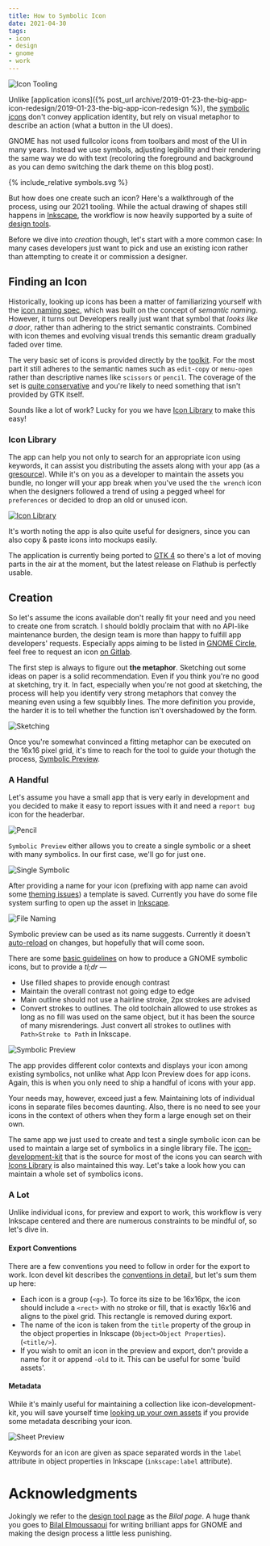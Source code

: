 ```yaml
---
title: How to Symbolic Icon
date: 2021-04-30
tags:
- icon
- design
- gnome
- work
---
```

![Icon Tooling](icon-tooling.svg)

Unlike [application icons]({% post_url archive/2019-01-23-the-big-app-icon-redesign/2019-01-23-the-big-app-icon-redesign %}), the [symbolic icons](https://teams.pages.gitlab.gnome.org/Design/hig-www/guidelines/ui-icons.html) don't convey application identity, but rely on visual metaphor to describe an action (what a button in the UI does).

GNOME has not used fullcolor icons from toolbars and most of the UI in many years. Instead we use symbols, adjusting legibility and their rendering the same way we do with text (recoloring the foreground and background as you can demo switching the dark theme on this blog post).

{% include_relative symbols.svg %}

But how does one create such an icon? Here's a walkthrough of the process, using our 2021 tooling. While the actual drawing of shapes still happens in [Inkscape](https://flathub.org/apps/details/org.inkscape.Inkscape), the workflow is now heavily supported by a suite of [design tools](https://tools.design.gnome.org).


Before we dive into *creation* though, let's start with a more common case: In many cases developers just want to pick and use an existing icon rather than attempting to create it or commission a designer.

## Finding an Icon

Historically, looking up icons has been a matter of familiarizing yourself with the [icon naming spec](https://developer.gnome.org/icon-naming-spec/), which was built on the concept of *semantic naming*. However, it turns out Developers really just want that symbol that *looks like a door*, rather than adhering to the strict semantic constraints. Combined with icon themes and evolving visual trends this semantic dream gradually faded over time.

The very basic set of icons is provided directly by the [toolkit](https://gtk.org). For the most part it still adheres to the semantic names such as `edit-copy` or `menu-open` rather than descriptive names like `scissors` or `pencil`. The coverage of the set is [quite conservative](https://gitlab.gnome.org/GNOME/gtk/-/tree/master/gtk/icons/scalable) and you're likely to need something that isn't provided by GTK itself. 

Sounds like a lot of work? Lucky for you we have [Icon Library](https://flathub.org/apps/details/org.gnome.design.IconLibrary) to make this easy!

### Icon Library

The app can help you not only to search for an appropriate icon using keywords, it can assist you distributing the assets along with your app (as a [gresource](https://developer.gnome.org/gio/stable/GResource.html)). While it's on you as a developer to maintain the assets you bundle, no longer will your app break when you've used the `the wrench` icon when the designers followed a trend of using a pegged wheel for `preferences` or decided to drop an old or unused icon.

[![Icon Library](icon-library.png)](https://flathub.org/apps/details/org.gnome.design.IconLibrary)

It's worth noting the app is also quite useful for designers, since you can also copy & paste icons into mockups easily.

The application is currently being ported to [GTK 4](https://gtk.org) so there's a lot of moving parts in the air at the moment, but the latest release on Flathub is perfectly usable.

## Creation

So let's assume the icons available don't really fit your need and you need to create one from scratch. I should boldly proclaim that with no API-like maintenance burden, the design team is more than happy to fulfill app developers' requests. Especially apps aiming to be listed in [GNOME Circle](https://circle.gnome.org), feel free to request an icon [on Gitlab](https://gitlab.gnome.org/Teams/Design/icon-development-kit/-/issues). 

The first step is always to figure out **the metaphor**. Sketching out some ideas on paper is a solid recommendation. Even if you think you're no good at sketching, try it. In fact, especially when you're not good at sketching, the process will help you identify very strong metaphors that convey the meaning even using a few squibbly lines. The more definition you provide, the harder it is to tell whether the function isn't overshadowed by the form.

![Sketching](sketching.png)

Once you're somewhat convinced a fitting metaphor can be executed on the 16x16 pixel grid, it's time to reach for the tool to guide your thotugh the process, [Symbolic Preview](https://flathub.org/apps/details/org.gnome.design.SymbolicPreview).

### A Handful

Let's assume you have a small app that is very early in development and you decided to make it easy to report issues with it and need a `report bug` icon for the headerbar.

![Pencil](pencil.jpg)

`Symbolic Preview` either allows you to create a single symbolic or a sheet with many symbolics. In our first case, we'll go for just one.

![Single Symbolic](single-vs-many.png)

After providing a name for your icon (prefixing with app name can avoid some [theming issues](https://gitlab.gnome.org/GNOME/gnome-screenshot/-/issues/125)) a template is saved. Currently you have do some file system surfing to open up the asset in [Inkscape](https://flathub.org/apps/details/org.inkscape.Inkscape).

![File Naming](single-1.png)

Symbolic preview can be used as its name suggests. Currently it doesn't [auto-reload](https://gitlab.gnome.org/World/design/symbolic-preview/-/issues/26) on changes, but hopefully that will come soon. 

There are some [basic guidelines](https://teams.pages.gitlab.gnome.org/Design/hig-www/guidelines/ui-icons.html) on how to produce a GNOME symbolic icons, but to provide a *tl;dr* &mdash; 

* Use filled shapes to provide enough contrast
* Maintain the overall contrast not going edge to edge
* Main outline should not use a hairline stroke, 2px strokes are advised
* Convert strokes to outlines. The old toolchain allowed to use strokes as long as no fill was used on the same object, but it has been the source of many misrenderings. Just convert all strokes to outlines with `Path>Stroke to Path` in Inkscape.

![Symbolic Preview](single-2.png)

The app provides different color contexts and displays your icon among existing symbolics, not unlike what App Icon Preview does for app icons. Again, this is when you only need to ship a handful of icons with your app.

Your needs may, however, exceed just a few. Maintaining lots of individual icons in separate files becomes daunting. Also, there is no need to see your icons in the context of others when they form a large enough set on their own. 

The same app we just used to create and test a single symbolic icon can be used to maintain a large set of symbolics in a single library file. The [icon-development-kit](https://gitlab.gnome.org/Teams/Design/icon-development-kit) that is the source for most of the icons you can search with [Icons Library](https://flathub.org/apps/details/org.gnome.design.IconLibrary) is also maintained this way. Let's take a look how you can maintain a whole set of symbolics icons.

### A Lot

Unlike individual icons, for preview and export to work, this workflow is very Inkscape centered and there are numerous constraints to be mindful of, so let's dive in.

#### Export Conventions
There are a few conventions you need to follow in order for the export to work. Icon devel kit describes the [conventions in detail](https://gitlab.gnome.org/Teams/Design/icon-development-kit), but let's sum them up here:

- Each icon is a group (`<g>`). To force its size to be 16x16px, the icon should include a `<rect>` with no stroke or fill, that is exactly 16x16 and aligns to the pixel grid. This rectangle is removed during export.
- The name of the icon is taken from the `title` property of the group in the object properties in Inkscape (`Object>Object Properties`). (`<title/>`).
- If you wish to omit an icon in the preview and export, don't provide a name for it or append `-old` to it. This can be useful for some 'build assets'.

#### Metadata
While it's mainly useful for maintaining a collection like icon-development-kit, you will save yourself time [looking up your own assets](https://gitlab.gnome.org/World/design/symbolic-preview/-/issues/31) if you provide some metadata describing your icon. 

![Sheet Preview](multiple-1.png)

Keywords for an icon are given as space separated words in the `label` attribute in object properties in Inkscape (`inkscape:label` attribute).


# Acknowledgments

Jokingly we refer to the [design tool page](https://tools.design.gnome.org) as the *Bilal page*. A huge thank you goes to [Bilal Elmoussaoui](https://belmoussaoui.com/) for writing brilliant apps for GNOME and making the design process a little less punishing.

<style type="text/css">
#symbols {
  width: 100%;
}

#symbols g.symbolic { fill:#000; }
body[data-theme="dark"] #symbols g.symbolic {
	fill:#fff; 
}

</style>
